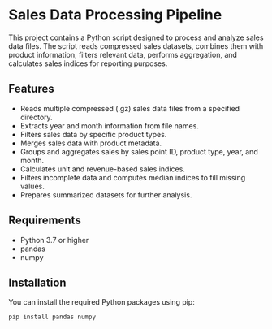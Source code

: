 # Sales Data Processing Pipeline

This project contains a Python script designed to process and analyze sales data files. The script reads compressed sales datasets, combines them with product information, filters relevant data, performs aggregation, and calculates sales indices for reporting purposes.

## Features

- Reads multiple compressed (.gz) sales data files from a specified directory.
- Extracts year and month information from file names.
- Filters sales data by specific product types.
- Merges sales data with product metadata.
- Groups and aggregates sales by sales point ID, product type, year, and month.
- Calculates unit and revenue-based sales indices.
- Filters incomplete data and computes median indices to fill missing values.
- Prepares summarized datasets for further analysis.

## Requirements

- Python 3.7 or higher
- pandas
- numpy

## Installation

You can install the required Python packages using pip:

```bash
pip install pandas numpy
